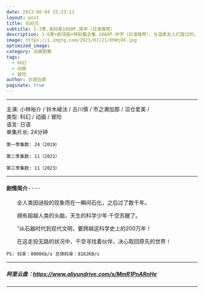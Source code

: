 ```yaml
---
date: 2023-06-04 15:23:13
layout: post
title: 石纪元
subtitle: 1-3季.高码率1080P.简中（日漫推荐）
description: 1-6季+剧场版+特别篇全集.1080P.中字（日漫推荐），与温柔友人们度过的，值得珍惜的每一天——美丽而虚幻的，人与妖的物语。
image: https://i.imgtg.com/2023/07/21/OhWjDX.jpg
optimized_image: 
category: 动画剧集
tags:
  - 科幻
  - 动画
  - 冒险
author: 对酒当歌
paginate: true
---
```


---

主演: 小林裕介 / 铃木崚汰 / 古川慎 / 市之濑加那 / 沼仓爱美 /  
类型: 科幻 / 动画 / 冒险  
语言: 日语  
单集片长: 24分钟  

    第一季集数: 24（2019）  

    第二季集数: 11（2021）  

    第三季集数: 11（2023）  

---

#### 剧情简介 · · · ·

　　全人类因谜般的现象而在一瞬间石化，之后过了数千年。

　　拥有超越人类的头脑，天生的科学少年·千空苏醒了。

　　“从石器时代到现代文明，要跨越这科学史上的200万年！

　　在这走投无路的状况中，千空寻找着伙伴，决心取回原先的世界！

    PS: 码率：8000kb/s 总体码率：8162KB/s

---

##### 阿里云盘：<https://www.aliyundrive.com/s/MmR1PnARnHe>

---
